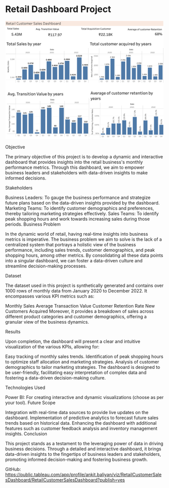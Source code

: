 # Retail Dashboard Project

![Retail Customer Sales Dashboard](Retail_dashboard_v1.png)



Objective

The primary objective of this project is to develop a dynamic and interactive dashboard that provides insights into the retail business's monthly performance metrics. Through this dashboard, we aim to empower business leaders and stakeholders with data-driven insights to make informed decisions.

Stakeholders

Business Leaders: To gauge the business performance and strategize future plans based on the data-driven insights provided by the dashboard.
Marketing Teams: To identify customer demographics and preferences, thereby tailoring marketing strategies effectively.
Sales Teams: To identify peak shopping hours and work towards increasing sales during those periods.
Business Problem

In the dynamic world of retail, having real-time insights into business metrics is imperative. The business problem we aim to solve is the lack of a centralized system that portrays a holistic view of the business performance, including sales trends, customer demographics, and peak shopping hours, among other metrics. By consolidating all these data points into a singular dashboard, we can foster a data-driven culture and streamline decision-making processes.

Dataset

The dataset used in this project is synthetically generated and contains over 1000 rows of monthly data from January 2020 to December 2022. It encompasses various KPI metrics such as:

Monthly Sales
Average Transaction Value
Customer Retention Rate
New Customers Acquired
Moreover, it provides a breakdown of sales across different product categories and customer demographics, offering a granular view of the business dynamics.

Results

Upon completion, the dashboard will present a clear and intuitive visualization of the various KPIs, allowing for:

Easy tracking of monthly sales trends.
Identification of peak shopping hours to optimize staff allocation and marketing strategies.
Analysis of customer demographics to tailor marketing strategies.
The dashboard is designed to be user-friendly, facilitating easy interpretation of complex data and fostering a data-driven decision-making culture.

Technologies Used

Power BI: For creating interactive and dynamic visualizations (choose as per your tool).
Future Scope

Integration with real-time data sources to provide live updates on the dashboard.
Implementation of predictive analytics to forecast future sales trends based on historical data.
Enhancing the dashboard with additional features such as customer feedback analysis and inventory management insights.
Conclusion

This project stands as a testament to the leveraging power of data in driving business decisions. Through a detailed and interactive dashboard, it brings data-driven insights to the fingertips of business leaders and stakeholders, promoting informed decision-making and fostering business growth.


GitHub: https://public.tableau.com/app/profile/ankit.baliyan/viz/RetailCustomerSalesDashboard/RetailCustomerSalesDashboard?publish=yes